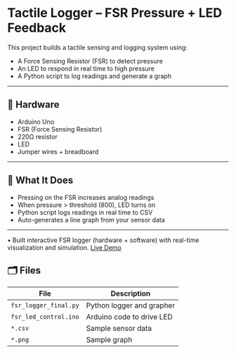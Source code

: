 # Tactile Logger – FSR Pressure + LED Feedback

This project builds a tactile sensing and logging system using:
- A Force Sensing Resistor (FSR) to detect pressure
- An LED to respond in real time to high pressure
- A Python script to log readings and generate a graph

---

## 🔧 Hardware
- Arduino Uno
- FSR (Force Sensing Resistor)
- 220Ω resistor
- LED
- Jumper wires + breadboard

---

## 🧠 What It Does
- Pressing on the FSR increases analog readings
- When pressure > threshold (800), LED turns on
- Python script logs readings in real time to CSV
- Auto-generates a line graph from your sensor data

---
• Built interactive FSR logger (hardware + software) with real-time visualization and simulation.
  [Live Demo](https://tshanto296.github.io/fsr-simulation/)

## 🗂️ Files
| File                  | Description |
|-----------------------|-------------|
| `fsr_logger_final.py` | Python logger and grapher |
| `fsr_led_control.ino` | Arduino code to drive LED |
| `*.csv`               | Sample sensor data |
| `*.png`               | Sample graph |
